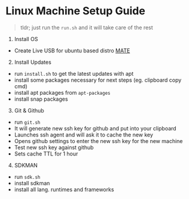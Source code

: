 # Linux Machine Setup Guide

> tldr; just run the `run.sh` and it will take care of the rest

1. Install OS
- Create Live USB for ubuntu based distro [MATE](https://ubuntu-mate.org/faq/usb-image/)

2. Install Updates
- run `install.sh` to get the latest updates with apt
- install some packages necessary for next steps (eg. clipboard copy cmd)
- install apt packages from `apt-packages`
- install snap packages

3. Git & Github
- run `git.sh`
- It will generate new ssh key for github and put into your clipboard
- Launches ssh agent and will ask it to cache the new key
- Opens github settings to enter the new ssh key for the new machine
- Test new ssh key against github
- Sets cache TTL for 1 hour

4. SDKMAN
- run `sdk.sh`
- install sdkman
- install all lang. runtimes and frameworks
